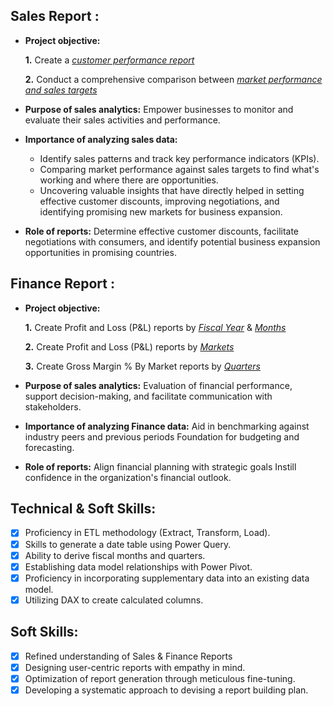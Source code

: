 ## Sales Report :


- **Project objective:** 

    **1.** Create a _[customer performance report](https://github.com/AishwaryaPrabhakaran/Excel-Sales-Analytics/blob/main/Customer%20Performance%20Report.pdf)_ 

    **2.** Conduct a comprehensive comparison between _[market performance and sales targets](https://github.com/AishwaryaPrabhakaran/Excel-Sales-Analytics/blob/main/Market%20Performance%20Report.pdf)_

- **Purpose of sales analytics:** Empower businesses to monitor and evaluate their sales activities and performance.

- **Importance of analyzing sales data:**
    -   Identify sales patterns and track key performance indicators (KPIs).
    -   Comparing market performance against sales targets to find what's working and where there are opportunities.
    -   Uncovering valuable insights that have directly helped in setting effective customer discounts, improving negotiations, and identifying promising new markets for business expansion.

- **Role of reports:** Determine effective customer discounts, facilitate negotiations with consumers, and identify potential business expansion opportunities in promising countries.


## Finance Report :

- **Project objective:** 

    **1.** Create Profit and Loss (P&L) reports by _[Fiscal Year](https://github.com/AishwaryaPrabhakaran/Excel-Sales-Analytics/blob/main/P%20%26%20L%20Year%20Report.pdf)_ & _[Months](https://github.com/AishwaryaPrabhakaran/Excel-Sales-Analytics/blob/main/P%20%26%20L%20by%20Quarter.pdf)_ 

    **2.** Create Profit and Loss (P&L) reports by _[Markets](https://github.com/AishwaryaPrabhakaran/Excel-Sales-Analytics/blob/main/P%20%26%20L%20By%20Market.pdf)_

    **3.** Create Gross Margin % By Market reports by _[Quarters](https://github.com/AishwaryaPrabhakaran/Excel-Sales-Analytics/blob/main/GM%25%20By%20Quarters.pdf)_

- **Purpose of sales analytics:** Evaluation of financial performance, support decision-making, and facilitate communication with stakeholders.

- **Importance of analyzing Finance data:** Aid in benchmarking against industry peers and previous periods Foundation for budgeting and forecasting.

- **Role of reports:** Align financial planning with strategic goals Instill confidence in the organization's financial outlook.


## Technical & Soft Skills:
- [x]	Proficiency in ETL methodology (Extract, Transform, Load).
- [x]	Skills to generate a date table using Power Query.
- [x]	Ability to derive fiscal months and quarters.
- [x]	Establishing data model relationships with Power Pivot.
- [x]	Proficiency in incorporating supplementary data into an existing data model.
- [x]	Utilizing DAX to create calculated columns.

## Soft Skills:
- [x]	Refined understanding of Sales & Finance Reports
- [x]	Designing user-centric reports with empathy in mind.
- [x]	Optimization of report generation through meticulous fine-tuning.
- [x]	Developing a systematic approach to devising a report building plan.
